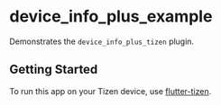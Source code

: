# device_info_plus_example

Demonstrates the `device_info_plus_tizen` plugin.

## Getting Started

To run this app on your Tizen device, use [flutter-tizen](https://github.com/flutter-tizen/flutter-tizen).
